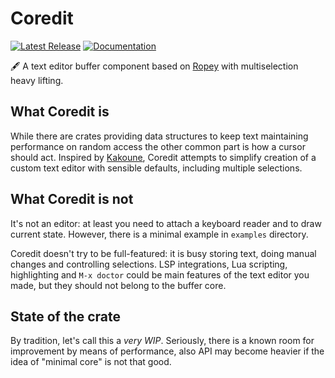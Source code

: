 # Coredit
[![Latest Release][crates-io-badge]][crates-io-url]
[![Documentation][docs-rs-badge]][docs-rs-url]

🖋 A text editor buffer component based on [Ropey][ropey-url]
with multiselection heavy lifting.

## What Coredit is
While there are crates providing data structures to keep text
maintaining performance on random access the other common part
is how a cursor should act. Inspired by [Kakoune][kakoune-url],
Coredit attempts to simplify creation of a custom text editor
with sensible defaults, including multiple selections.

## What Coredit is not
It's not an editor: at least you need to attach a keyboard
reader and to draw current state. However, there is a minimal
example in `examples` directory.

Coredit doesn't try to be full-featured: it is busy storing
text, doing manual changes and controlling selections. LSP
integrations, Lua scripting, highlighting and `M-x doctor`
could be main features of the text editor you made, but they
should not belong to the buffer core.

## State of the crate
By tradition, let's call this a _very WIP_. Seriously,
there is a known room for improvement by means of performance,
also API may become heavier if the idea of "minimal core" is
not that good.

[crates-io-badge]: https://img.shields.io/crates/v/coredit.svg
[crates-io-url]: https://crates.io/crates/coredit
[docs-rs-badge]: https://docs.rs/coredit/badge.svg
[docs-rs-url]: https://docs.rs/coredit
[ropey-url]: https://github.com/cessen/ropey
[kakoune-url]: https://kakoune.org
